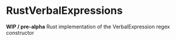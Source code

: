 # RustVerbalExpressions
**WIP / pre-alpha**
Rust implementation of the VerbalExpression regex constructor

